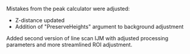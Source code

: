 Mistakes from the peak calculator were adjusted:
- Z-distance updated
- Addition of "PreserveHeights" argument to background adjustment

Added second version of line scan IJM with adjusted processing parameters and more streamlined ROI adjustment. 
